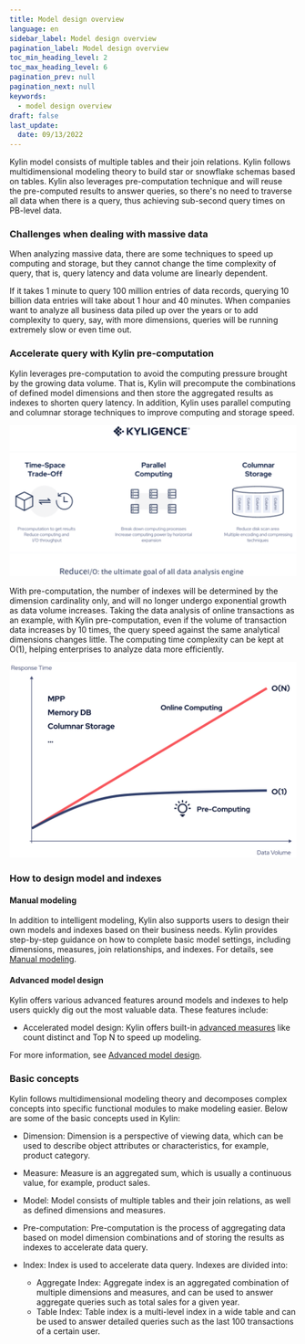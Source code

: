 ```yaml
---
title: Model design overview
language: en
sidebar_label: Model design overview
pagination_label: Model design overview
toc_min_heading_level: 2
toc_max_heading_level: 6
pagination_prev: null
pagination_next: null
keywords:
  - model design overview
draft: false
last_update:
  date: 09/13/2022
---
```


Kylin model consists of multiple tables and their join relations. Kylin follows multidimensional modeling theory to build star or snowflake schemas based on tables. Kylin also leverages pre-computation technique and will reuse the pre-computed results to answer queries, so there's no need to traverse all data when there is a query, thus achieving sub-second query times on PB-level data.

### Challenges when dealing with massive data

When analyzing massive data, there are some techniques to speed up computing and storage, but they cannot change the time complexity of query, that is, query latency and data volume are linearly dependent. 

If it takes 1 minute to query 100 million entries of data records, querying 10 billion data entries will take about 1 hour and 40 minutes. When companies want to analyze all business data piled up over the years or to add complexity to query, say, with more dimensions, queries will be running extremely slow or even time out. 

### Accelerate query with Kylin pre-computation

Kylin leverages pre-computation to avoid the computing pressure brought by the growing data volume. That is, Kylin will precompute the combinations of defined model dimensions and then store the aggregated results as indexes to shorten query latency. In addition, Kylin uses parallel computing and columnar storage techniques to improve computing and storage speed.  

![Reduce IO](images/reduceio.png)


With pre-computation, the number of indexes will be determined by the dimension cardinality only, and will no longer undergo exponential growth as data volume increases. Taking the data analysis of online transactions as an example, with Kylin pre-computation, even if the volume of transaction data increases by 10 times, the query speed against the same analytical dimensions changes little. The computing time complexity can be kept at O(1), helping enterprises to analyze data more efficiently. 

![Response Time Datavolume](images/responsetime_datavolume.png)

### How to design model and indexes

#### Manual modeling 

In addition to intelligent modeling, Kylin also supports users to design their own models and indexes based on their business needs. Kylin provides step-by-step guidance on how to complete basic model settings, including dimensions, measures, join relationships, and indexes. For details, see [Manual modeling](manual_modeling.md). 

#### Advanced model design 

Kylin offers various advanced features around models and indexes to help users quickly dig out the most valuable data. These features include: 

- Accelerated model design: Kylin offers built-in [advanced measures](model_design/measure_design/intro.md) like count distinct and Top N to speed up modeling.  

For more information, see [Advanced model design](model_design/advance_guide/intro.md). 

### Basic concepts 

Kylin follows multidimensional modeling theory and decomposes complex concepts into specific functional modules to make modeling easier. Below are some of the basic concepts used in Kylin: 

- Dimension: Dimension is a perspective of viewing data, which can be used to describe object attributes or characteristics, for example, product category.

- Measure: Measure is an aggregated sum, which is usually a continuous value, for example, product sales. 

- Model: Model consists of multiple tables and their join relations, as well as defined dimensions and measures.

- Pre-computation: Pre-computation is the process of aggregating data based on model dimension combinations and of storing the results as indexes to accelerate data query.

- Index: Index is used to accelerate data query. Indexes are divided into:
  - Aggregate Index: Aggregate index is an aggregated combination of multiple dimensions and measures, and can be used to answer aggregate queries such as total sales for a given year.
  - Table Index: Table index is a multi-level index in a wide table and can be used to answer detailed queries such as the last 100 transactions of a certain user. 

